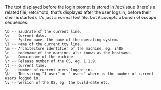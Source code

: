 
The text displayed before the login prompt is stored in /etc/issue (there's a related file, /etc/motd, that's displayed after the user logs in, before their shell is started). It's just a normal text file, but it accepts a bunch of escape sequences:

    \b -- Baudrate of the current line.
    \d -- Current date.
    \s -- System name, the name of the operating system.
    \l -- Name of the current tty line.
    \m -- Architecture identifier of the machine, eg. i486
    \n -- Nodename of the machine, also known as the hostname.
    \o -- Domainname of the machine.
    \r -- Release number of the OS, eg. 1.1.9.
    \t -- Current time.
    \u -- Number of current users logged in.
    \U -- The string "1 user" or " users" where is the number of current users logged in.
    \v -- Version of the OS, eg. the build-date etc.

